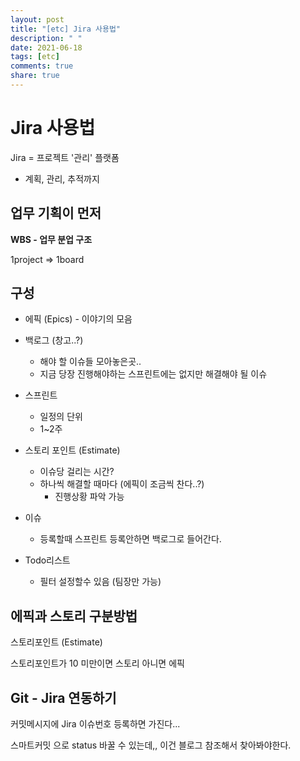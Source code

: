```yaml
---
layout: post
title: "[etc] Jira 사용법"
description: " "
date: 2021-06-18
tags: [etc]
comments: true
share: true
---
```



# Jira 사용법

Jira = 프로젝트 '관리' 플랫폼

- 계획, 관리, 추적까지



## 업무 기획이 먼저

**WBS - 업무 분업 구조**



1project => 1board



## 구성

- 에픽 (Epics) - 이야기의 모음



- 백로그 (창고..?)
  - 해야 할 이슈들 모아놓은곳.. 
  - 지금 당장 진행해야하는 스프린트에는 없지만 해결해야 될 이슈



- 스프린트
  - 일정의 단위
  - 1~2주



- 스토리 포인트 (Estimate)
  - 이슈당 걸리는 시간?
  - 하나씩 해결할 때마다 (에픽이 조금씩 찬다..?)
    - 진행상황 파악 가능
- 이슈
  - 등록할때 스프린트 등록안하면 백로그로 들어간다.



- Todo리스트
  - 필터 설정할수 있음 (팀장만 가능)



## 에픽과 스토리 구분방법

스토리포인트 (Estimate)



스토리포인트가 10 미만이면 스토리 아니면 에픽





## Git - Jira 연동하기

커밋메시지에 Jira 이슈번호 등록하면 가진다...



스마트커밋 으로 status 바꿀 수 있는데,, 이건 블로그 참조해서 찾아봐야한다.


